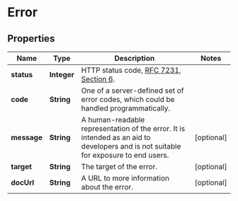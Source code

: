 

# Error


## Properties

| Name | Type | Description | Notes |
|------------ | ------------- | ------------- | -------------|
|**status** | **Integer** | HTTP status code, [RFC 7231, Section 6](https://datatracker.ietf.org/doc/html/rfc7231#section-6). |  |
|**code** | **String** | One of a server-defined set of error codes, which could be handled programmatically. |  |
|**message** | **String** | A human-readable representation of the error. It is intended as an aid to developers and is not suitable for exposure to end users. |  [optional] |
|**target** | **String** | The target of the error. |  [optional] |
|**docUrl** | **String** | A URL to more information about the error. |  [optional] |



